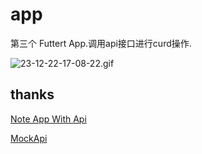 # app

第三个 Futtert App.调用api接口进行curd操作.

![23-12-22-17-08-22.gif](https://imgfg.com/i/0xJjeTtdTf.gif)

## thanks

[Note App With Api](https://www.youtube.com/watch?v=gxcpDgQizys)

[MockApi](https://mockapi.io/)

